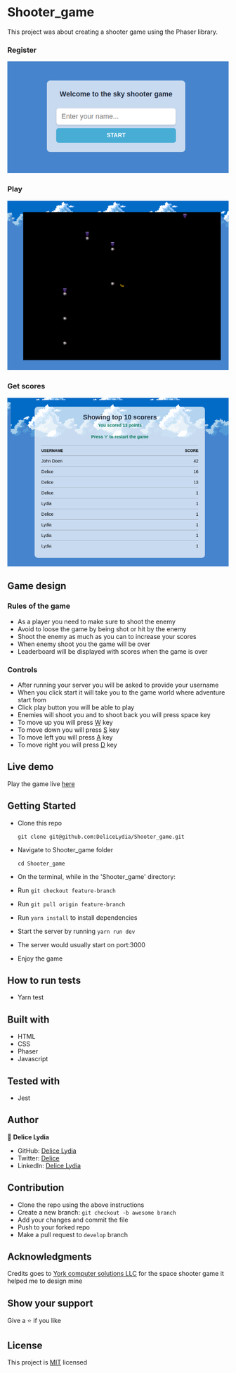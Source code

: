 # Shooter_game

This project was about creating a shooter game using the Phaser library.

### Register
![screenshot](./game.png)

### Play
![screenshot](./shot.png)

### Get scores
![screenshot](./scores.png)

## Game design

### Rules of the game

- As a player you need to make sure to shoot the enemy
- Avoid to loose the game by being shot or hit by the enemy
- Shoot the enemy as much as you can to increase your scores
- When enemy shoot you the game will be over
- Leaderboard will be displayed with scores when the game is over

### Controls

- After running your server you will be asked to provide your username
- When you click start it will take you to the game world where adventure start from
- Click play button you will be able to play
- Enemies will shoot you and to shoot back you will press space key
- To move up you will press [W]() key
- To move down you will press [S]() key
- To move left you will press [A]() key
- To move right you will press [D]() key

## Live demo

Play the game live [here](https://delicelydia.github.io/Shooter_game/)

## Getting Started

* Clone this repo
    ```
    git clone git@github.com:DeliceLydia/Shooter_game.git
    ```
* Navigate to Shooter_game folder
    ```
    cd Shooter_game
    ```
* On the terminal, while in the 'Shooter_game' directory:

* Run ``` git checkout feature-branch ```

* Run ``` git pull origin feature-branch ```

* Run ``` yarn install ``` to install dependencies

* Start the server by running ``` yarn run dev ```
   
* The server would usually start on port:3000

* Enjoy the game

## How to run tests

- Yarn test

## Built with

- HTML
- CSS
- Phaser
- Javascript

## Tested with

- Jest

## Author

👤 **Delice Lydia**
  - GitHub: [Delice Lydia](https://github.com/DeliceLydia)
  - Twitter: [Delice](https://twitter.com/IngabireLydia3)
  - LinkedIn: [Delice Lydia](https://www.linkedin.com/in/delice-lydia/)

## Contribution

- Clone the repo using the above instructions
- Create a new branch: `git checkout -b awesome branch`
- Add your changes and commit the file
- Push to your forked repo
- Make a pull request to `develop` branch

## Acknowledgments

Credits goes to [York computer solutions LLC](https://learn.yorkcs.com/category/tutorials/gamedev/phaser-3/build-a-space-shooter-with-phaser-3/) for the space shooter game it helped me to design mine

## Show your support

Give a ⭐️ if you like 

## License

This project is [MIT](https://github.com/DeliceLydia/Shooter_game/blob/master/LICENSE) licensed


